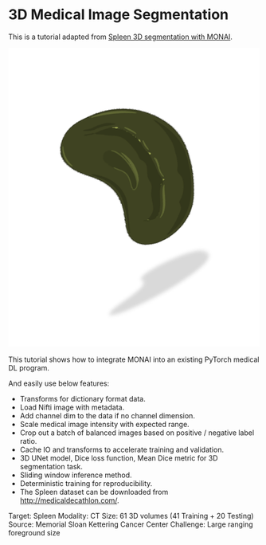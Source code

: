 # 3D Medical Image Segmentation

This is a tutorial adapted from [Spleen 3D segmentation with MONAI](https://github.com/Project-MONAI/tutorials/blob/master/3d_segmentation/spleen_segmentation_3d.ipynb).

<img src="../../docs/media/spleen.png" alt="alt text"/>

This tutorial shows how to integrate MONAI into an existing PyTorch medical DL program.

And easily use below features:

- Transforms for dictionary format data.
- Load Nifti image with metadata.
- Add channel dim to the data if no channel dimension.
- Scale medical image intensity with expected range.
- Crop out a batch of balanced images based on positive / negative label ratio.
- Cache IO and transforms to accelerate training and validation.
- 3D UNet model, Dice loss function, Mean Dice metric for 3D segmentation task.
- Sliding window inference method.
- Deterministic training for reproducibility.
- The Spleen dataset can be downloaded from http://medicaldecathlon.com/.

Target: Spleen
Modality: CT
Size: 61 3D volumes (41 Training + 20 Testing)
Source: Memorial Sloan Kettering Cancer Center
Challenge: Large ranging foreground size
